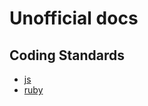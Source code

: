 # Unofficial docs

## Coding Standards
- [js](coding-standards/js-coding-standards.md)
- [ruby](coding-standards/ruby-coding-standards.md)

